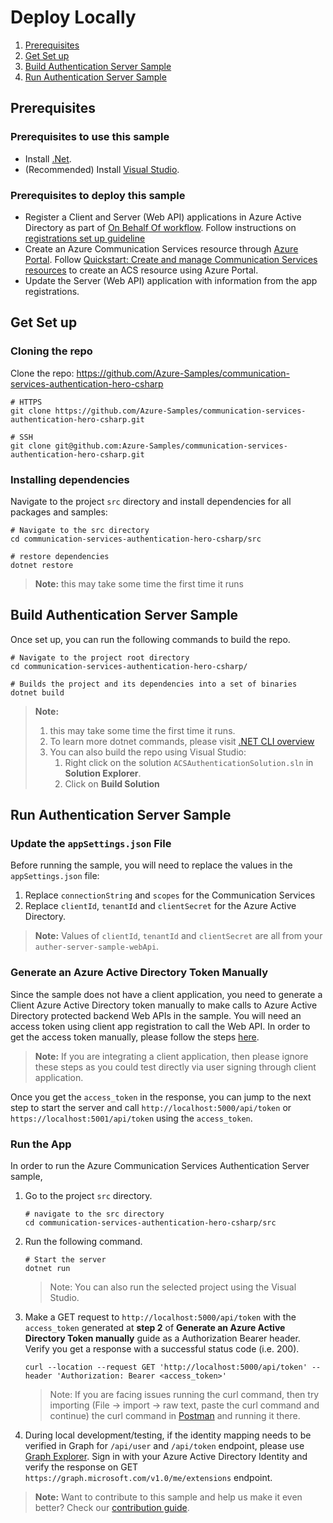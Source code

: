 # Deploy Locally

1. [Prerequisites](#prerequisites)
2. [Get Set up](#get-set-up)
3. [Build Authentication Server Sample](#build-authentication-sample)
4. [Run Authentication Server Sample](#run-authentication-sample)

## Prerequisites

### Prerequisites to use this sample

- Install [.Net](https://dotnet.microsoft.com/en-us/).
- (Recommended) Install [Visual Studio](https://visualstudio.microsoft.com/).

### Prerequisites to deploy this sample

- Register a Client and Server (Web API) applications in Azure Active Directory as part of [On Behalf Of workflow](https://docs.microsoft.com/en-us/azure/active-directory/develop/v2-oauth2-on-behalf-of-flow). Follow instructions on [registrations set up guideline](../deployment-guides/set-up-app-registrations.md)
- Create an Azure Communication Services resource through [Azure Portal](https://docs.microsoft.com/en-us/azure/communication-services/quickstarts/create-communication-resource?tabs=linux&pivots=platform-azp). Follow [Quickstart: Create and manage Communication Services resources](https://docs.microsoft.com/en-us/azure/communication-services/quickstarts/create-communication-resource?tabs=windows&pivots=platform-azp) to create an ACS resource using Azure Portal.
- Update the Server (Web API) application with information from the app registrations.

## Get Set up

### Cloning the repo

Clone the repo: https://github.com/Azure-Samples/communication-services-authentication-hero-csharp

```shell
# HTTPS
git clone https://github.com/Azure-Samples/communication-services-authentication-hero-csharp.git

# SSH
git clone git@github.com:Azure-Samples/communication-services-authentication-hero-csharp.git
```

### Installing dependencies

Navigate to the project `src` directory and install dependencies for all packages and samples:

```shell
# Navigate to the src directory
cd communication-services-authentication-hero-csharp/src

# restore dependencies
dotnet restore
```

>**Note:** this may take some time the first time it runs

## Build Authentication Server Sample

Once set up, you can run the following commands to build the repo.

```shell
# Navigate to the project root directory
cd communication-services-authentication-hero-csharp/

# Builds the project and its dependencies into a set of binaries
dotnet build
```

>**Note:**
>
> 1. this may take some time the first time it runs.
> 2. To learn more dotnet commands, please visit [.NET CLI overview](https://docs.microsoft.com/en-us/dotnet/core/tools/)
> 3. You can also build the repo using Visual Studio:
>    1. Right click on the solution `ACSAuthenticationSolution.sln` in **Solution Explorer**.
>    2. Click on **Build Solution**

## Run Authentication Server Sample

### Update the `appSettings.json` File

Before running the sample, you will need to replace the values in the  `appSettings.json` file:

1. Replace `connectionString` and `scopes` for the Communication Services
2. Replace `clientId`, `tenantId` and `clientSecret` for the Azure Active Directory.

>**Note:** Values of `clientId`, `tenantId` and `clientSecret` are all from your `auther-server-sample-webApi`.

### Generate an Azure Active Directory Token Manually

Since the sample does not have a client application, you need to generate a Client Azure Active Directory token manually to make calls to Azure Active Directory protected backend Web APIs in the sample. You will need an access token using client app registration to call the Web API. In order to get the access token manually, please follow the steps [here](../test-tools/generate_aad_token_manually.md). 

>**Note:** If you are integrating a client application, then please ignore these steps as you could test directly via user signing through client application.

Once you get the `access_token` in the response, you can jump to the next step to start the server and call `http://localhost:5000/api/token` or `https://localhost:5001/api/token` using the  `access_token`.

### Run the App

In order to run the Azure Communication Services Authentication Server sample,

1. Go to the project `src` directory.

   ```shell
   # navigate to the src directory
   cd communication-services-authentication-hero-csharp/src
   ```

2. Run the following command.

   ```shell
   # Start the server
   dotnet run
   ```

   > Note: You can also run the selected project using the Visual Studio.

3. Make a GET request to `http://localhost:5000/api/token` with the `access_token` generated at **step 2** of **Generate an Azure Active Directory Token manually** guide as a Authorization Bearer header. Verify you get a response with a successful status code (i.e. 200).

   ```shell
   curl --location --request GET 'http://localhost:5000/api/token' --header 'Authorization: Bearer <access_token>'
   ```

   > Note: If you are facing issues running the curl command, then try importing (File -> import -> raw text, paste the curl command and continue) the curl command in [Postman](https://www.postman.com/downloads/) and running it there.

4. During local development/testing, if the identity mapping needs to be verified in Graph for `/api/user` and `/api/token` endpoint, please use [Graph Explorer](https://developer.microsoft.com/graph/graph-explorer). Sign in with your Azure Active Directory Identity and verify the response on GET `https://graph.microsoft.com/v1.0/me/extensions` endpoint.

>**Note:** Want to contribute to this sample and help us make it even better? Check our [contribution guide]().